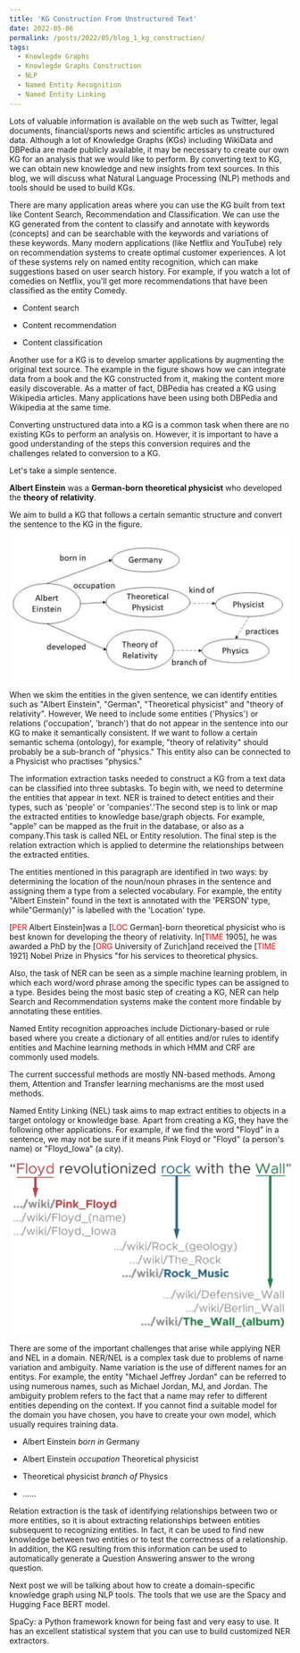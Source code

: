 ```yaml
---
title: 'KG Construction From Unstructured Text'
date: 2022-05-06
permalink: /posts/2022/05/blog_1_kg_construction/
tags:
  - Knowlegde Graphs
  - Knowlegde Graphs Construction
  - NLP
  - Named Entity Recognition
  - Named Entity Linking
---
```


Lots of valuable information is available on the web such as Twitter,
legal documents, financial/sports news and scientific articles as
unstructured data. Although a lot of Knowledge Graphs (KGs) including
WikiData and DBPedia are made publicly available, it may be necessary to
create our own KG for an analysis that we would like to perform. By
converting text to KG, we can obtain new knowledge and new insights from
text sources. In this blog, we will discuss what Natural Language
Processing (NLP) methods and tools should be used to build KGs.

There are many application areas where you can use the KG built from
text like Content Search, Recommendation and Classification. We can use
the KG generated from the content to classify and annotate with keywords
(concepts) and can be searchable with the keywords and variations of
these keywords. Many modern applications (like Netflix and YouTube) rely
on recommendation systems to create optimal customer experiences. A lot
of these systems rely on named entity recognition, which can make
suggestions based on user search history. For example, if you watch a
lot of comedies on Netflix, you'll get more recommendations that have
been classified as the entity Comedy.

-  Content search

-  Content recommendation

-  Content classification


Another use for a KG is to develop smarter applications by augmenting
the original text source. The example in the figure shows how we can
integrate data from a book and the KG constructed from it, making the
content more easily discoverable. As a matter of fact, DBPedia has
created a KG using Wikipedia articles. Many applications have been using
both DBPedia and Wikipedia at the same time.


Converting unstructured data into a KG is a common task when there are
no existing KGs to perform an analysis on. However, it is important to
have a good understanding of the steps this conversion requires and the
challenges related to conversion to a KG.

Let\'s take a simple sentence.

**Albert Einstein** was a **German-born** **theoretical physicist** who
developed the **theory of relativity**.

We aim to build a KG that follows a certain semantic structure and
convert the sentence to the KG in the figure.

![](/images/example_kg_albert.png)

When we skim the entities in the given sentence, we can identify
entities such as \"Albert Einstein\", \"German\", \"Theoretical
physicist\" and \"theory of relativity\". However, We need to include
some entities ('Physics') or relations ('occupation', 'branch') that do
not appear in the sentence into our KG to make it semantically
consistent. If we want to follow a certain semantic schema (ontology),
for example, \"theory of relativity\" should probably be a sub-branch of
"physics." This entity also can be connected to a Physicist who
practises "physics."

The information extraction tasks needed to construct a KG from a text
data can be classified into three subtasks. To begin with, we need to
determine the entities that appear in text. NER is trained to detect
entities and their types, such as \'people\' or \'companies\'.'The
second step is to link or map the extracted entities to knowledge
base/graph objects. For example, "apple" can be mapped as the fruit in
the database, or also as a company.This task is called NEL or Entity
resolution. The final step is the relation extraction which is applied
to determine the relationships between the extracted entities.

The entities mentioned in this paragraph are identified in two ways: by
determining the location of the noun/noun phrases in the sentence and
assigning them a type from a selected vocabulary. For example, the
entity "Albert Einstein" found in the text is annotated with the
\'PERSON\' type, while"German(y)" is labelled with the \'Location\'
type.

\[<span style="color:red">PER</span> Albert Einstein\]was a \[<span style="color:red">LOC</span> German\]-born theoretical physicist
who is best known for developing the theory of relativity. In\[<span style="color:red">TIME</span>
1905\], he was awarded a PhD by the \[<span style="color:red">ORG</span> University of Zurich\]and
received the \[<span style="color:red">TIME</span> 1921\] Nobel Prize in Physics \"for his services to
theoretical physics.

Also, the task of NER can be seen as a simple machine learning problem,
in which each word/word phrase among the specific types can be assigned
to a type. Besides being the most basic step of creating a KG, NER can
help Search and Recommendation systems make the content more findable by
annotating these entities.

Named Entity recognition approaches include Dictionary-based or rule
based where you create a dictionary of all entities and/or rules to
identify entities and Machine learning methods in which HMM and CRF are
commonly used models.

The current successful methods are mostly NN-based methods. Among them,
Attention and Transfer learning mechanisms are the most used methods.

Named Entity Linking (NEL) task aims to map extract entities to objects
in a target ontology or knowledge base. Apart from creating a KG, they
have the following other applications. For example, if we find the word
"Floyd" in a sentence, we may not be sure if it means Pink Floyd or
"Floyd" (a person's name) or "Floyd_Iowa" (a city).

![](/images/example_entity_linking_floyd.png)

There are some of the important challenges that arise while applying NER
and NEL in a domain. NER/NEL is a complex task due to problems of name
variation and ambiguity. Name variation is the use of different names
for an entitys. For example, the entity "Michael Jeffrey Jordan" can be
referred to using numerous names, such as Michael Jordan, MJ, and
Jordan. The ambiguity problem refers to the fact that a name may refer
to different entities depending on the context. If you cannot find a
suitable model for the domain you have chosen, you have to create your
own model, which usually requires training data.

-   Albert Einstein *born in* Germany

-   Albert Einstein *occupation* Theoretical physicist

-   Theoretical physicist *branch of* Physics

-   ......

Relation extraction is the task of identifying relationships between two
or more entities, so it is about extracting relationships between
entities subsequent to recognizing entities. In fact, it can be used to
find new knowledge between two entities or to test the correctness of a
relationship. In addition, the KG resulting from this information can be
used to automatically generate a Question Answering answer to the wrong
question.

Next post we will be talking about how to create a domain-specific
knowledge graph using NLP tools. The tools that we use are the Spacy and
Hugging Face BERT model.

SpaCy: a Python framework known for being fast and very easy to use. It
has an excellent statistical system that you can use to build customized
NER extractors.
